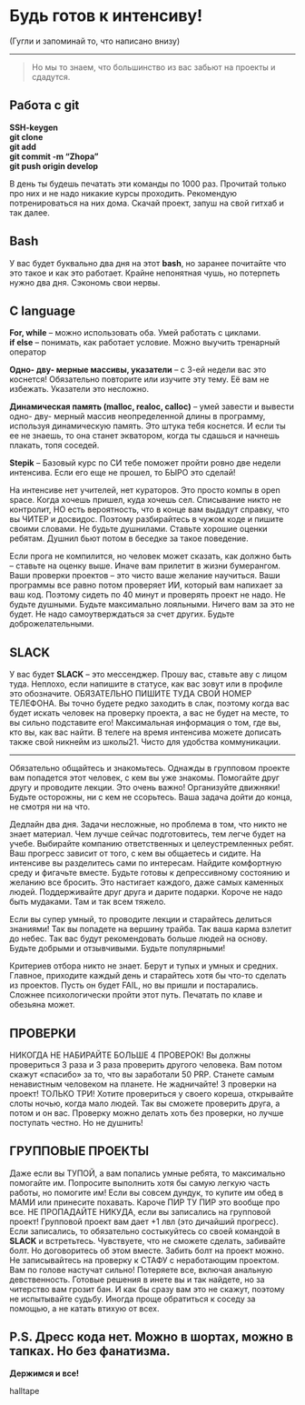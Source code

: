 # Будь готов к интенсиву!
(Гугли и запоминай то, что написано внизу)
***
>Но мы то знаем, что большинство из вас забьют на проекты и сдадутся. 

## Работа с git
**SSH-keygen**  
**git clone**  
**git add**  
**git commit -m “Zhopa”**  
**git push origin develop**  

В день ты будешь печатать эти команды по 1000 раз. Прочитай только про них и не надо никакие курсы проходить. Рекомендую потренироваться на них дома. Скачай проект, запуш на свой гитхаб и так далее.
## Bash
У вас будет буквально два дня на этот **bash**, но заранее почитайте что это такое и как это работает. Крайне непонятная чушь, но потерпеть нужно два дня. Сэкономь свои нервы.  

## C language  

**For, while** – можно использовать оба. Умей работать с циклами.  
**if else** – понимать, как работает условие. Можно выучить тренарный оператор  

**Одно- дву- мерные массивы, указатели** – с 3-ей недели вас это коснется! Обязательно повторите или изучите эту тему. Её вам не избежать. Указатели это несложно.  

**Динамическая память (malloc, realoc, calloc)** – умей завести и вывести одно- дву- мерный массив неопределенной длины в программу, используя динамическую память. Это штука тебя коснется. И если ты ее не знаешь, то она станет экватором, когда ты сдашься и начнешь плакать, топя соседей.

**Stepik** – Базовый курс по СИ тебе поможет пройти ровно две недели интенсива. Если его еще не прошел, то БЫРО это сделай!  

На интенсиве нет учителей, нет кураторов. Это просто компы в open space. Когда хочешь пришел, куда хочешь сел. Списывание никто не контролит, НО есть вероятность, что  в конце вам выдадут справку, что вы ЧИТЕР и досвидос. Поэтому разбирайтесь в чужом коде и пишите своими словами. 
Не будьте душнилами. Ставьте хорошие оценки ребятам. Душнил бьют потом в беседке за такое поведение.  

Если прога не компилится, но человек может сказать, как должно быть – ставьте на оценку выше. Иначе вам прилетит в жизни бумерангом. Ваши проверки проектов – это чисто ваше желание научиться. Ваши программы все равно потом проверяет ИИ, который вам напихает за ваш код. Поэтому сидеть по 40 минут и проверять проект не надо. Не будьте душными. Будьте максимально лояльными. Ничего вам за это не будет. Не надо самоутверждаться за счет других. Будьте доброжелательными. 

## SLACK
У вас будет **SLACK** – это мессенджер. Прошу вас, ставьте аву с лицом туда. Неплохо, если напишите в статусе, как вас зовут или в профиле это обозначите. ОБЯЗАТЕЛЬНО ПИШИТЕ ТУДА СВОЙ НОМЕР ТЕЛЕФОНА. Вы точно будете редко заходить в слак, поэтому когда вас будет искать человек на проверку проекта, а вас не будет на месте, то вы сильно подставите его! Максимальная информация о том, где вы, кто вы, как вас найти.
В телеге на время интенсива можете дописать также свой никнейм из школы21. Чисто для удобства коммуникации. 
***
Обязательно общайтесь и знакомьтесь. Однажды в групповом проекте вам попадется этот человек, с кем вы уже знакомы. Помогайте друг другу и проводите лекции. Это очень важно! Организуйте движняки! Будьте осторожны, ни с кем не ссорьтесь. Ваша задача дойти до конца, не смотря ни на что. 

Дедлайн два дня. Задачи несложные, но проблема в том, что никто не знает материал. Чем лучше сейчас подготовитесь, тем легче будет на учебе. Выбирайте компанию ответственных и целеустремленных ребят. Ваш прогресс зависит от того, с кем вы общаетесь и сидите. На интенсиве вы разделитесь сами по интересам. Найдите комфортную среду и фигачьте вместе. Будьте готовы к депрессивному состоянию и желанию все бросить. Это настигает каждого, даже самых каменных людей. Поддерживайте друг друга и дарите подарки. Короче не надо быть мудаками. Там и так всем тяжело.

Если вы супер умный, то проводите лекции и старайтесь делиться знаниями! Так вы попадете на вершину трайба. Так ваша карма взлетит до небес. Так вас будут рекомендовать больше людей на основу. Будьте добрыми и отзывчивыми. Будьте популярными!

Критериев отбора никто не знает. Берут и тупых и умных и средних. Главное, приходите каждый день и старайтесь хотя бы что-то сделать из проектов. Пусть он будет FAIL, но вы пришли и постарались. Сложнее психологически пройти этот путь. Печатать по клаве и обезьяна может. 
 
## ПРОВЕРКИ
НИКОГДА НЕ НАБИРАЙТЕ БОЛЬШЕ 4 ПРОВЕРОК! Вы должны провериться 3 раза и 3 раза проверить другого человека. Вам потом скажут «спасибо» за то, что вы заработали 50 PRP. Станете самым ненавистным человеком на планете. Не жадничайте! 3 проверки на проект! ТОЛЬКО ТРИ! 
Хотите провериться у своего кореша, открывайте слоты ночью, когда мало людей. Так вы сможете проверить друга, а потом и он вас. Проверку можно делать хоть без проверки, но лучше поступать честно. Но не душнить! 

## ГРУППОВЫЕ ПРОЕКТЫ
Даже если вы ТУПОЙ, а вам попались умные ребята, то максимально помогайте им. Попросите выполнить хотя бы самую легкую часть работы, но помогите им! Если вы совсем дундук, то купите им обед в МАМИ или принесите похавать. Кароче ПИР ТУ ПИР это вообще про все. НЕ ПРОПАДАЙТЕ НИКУДА, если вы записались на групповой проект! Групповой проект вам дает +1 лвл (это дичайший прогресс). Если записались, то обязательно состыкуйтесь со своей командой в **SLACK** и встретьтесь. Чувствуете, что не сможете сделать, забивайте болт. Но договоритесь об этом вместе. Забить болт на проект можно. Не записывайтесь на проверку к СТАФУ с неработающим проектом. Вам по голове настучат сильно! Потеряете все, включая анальную девственность. 
Готовые решения в инете вы и так найдете, но за читерство вам грозит бан. И как бы сразу вам это не скажут, поэтому не испытывайте судьбу. Иногда проще обратиться к соседу за помощью, а не катать втихую от всех. 

## P.S. Дресс кода нет. Можно в шортах, можно в тапках. Но без фанатизма.
**Держимся и все!**

halltape